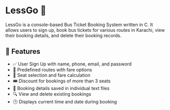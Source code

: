 # LessGo 🚌

LessGo is a console-based Bus Ticket Booking System written in C. It allows users to sign up, book bus tickets for various routes in Karachi, view their booking details, and delete their booking records.

## 📌 Features

- ✅ User Sign Up with name, phone, email, and password
- 🚌 Predefined routes with fare options
- 💺 Seat selection and fare calculation
- 🎟️ Discount for bookings of more than 3 seats
- 💾 Booking details saved in individual text files
- 🔍 View and delete existing bookings
- 🕒 Displays current time and date during booking

